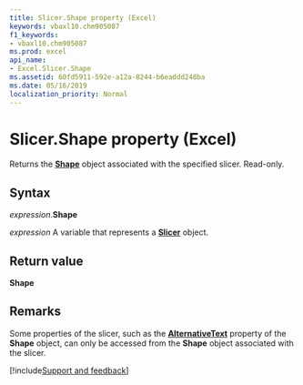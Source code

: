 ```yaml
---
title: Slicer.Shape property (Excel)
keywords: vbaxl10.chm905087
f1_keywords:
- vbaxl10.chm905087
ms.prod: excel
api_name:
- Excel.Slicer.Shape
ms.assetid: 60fd5911-592e-a12a-8244-b6eaddd248ba
ms.date: 05/16/2019
localization_priority: Normal
---
```



# Slicer.Shape property (Excel)

Returns the **[Shape](Excel.Shape.md)** object associated with the specified slicer. Read-only.


## Syntax

_expression_.**Shape**

_expression_ A variable that represents a **[Slicer](Excel.Slicer.md)** object.


## Return value

**Shape**


## Remarks

Some properties of the slicer, such as the **[AlternativeText](Excel.Shape.AlternativeText.md)** property of the **Shape** object, can only be accessed from the **Shape** object associated with the slicer.




[!include[Support and feedback](~/includes/feedback-boilerplate.md)]